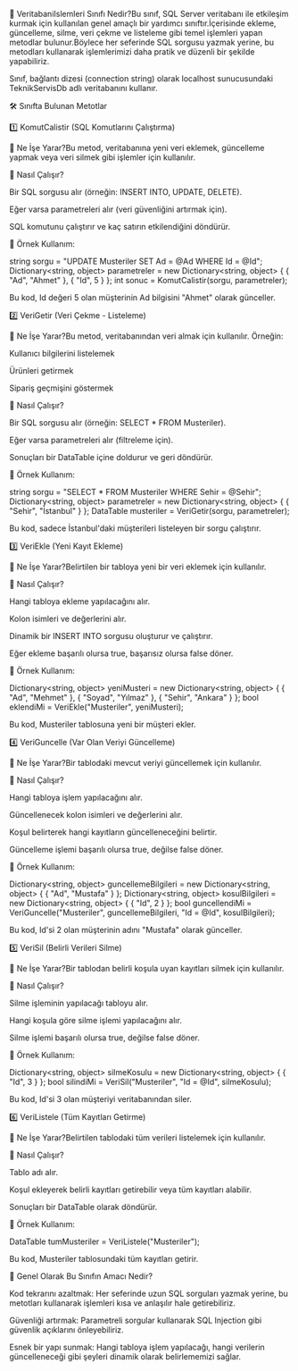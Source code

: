 

📌 VeritabaniIslemleri Sınıfı Nedir?Bu sınıf, SQL Server veritabanı ile etkileşim kurmak için kullanılan genel amaçlı bir yardımcı sınıftır.İçerisinde ekleme, güncelleme, silme, veri çekme ve listeleme gibi temel işlemleri yapan metodlar bulunur.Böylece her seferinde SQL sorgusu yazmak yerine, bu metodları kullanarak işlemlerimizi daha pratik ve düzenli bir şekilde yapabiliriz.

Sınıf, bağlantı dizesi (connection string) olarak localhost sunucusundaki TeknikServisDb adlı veritabanını kullanır.

🛠️ Sınıfta Bulunan Metotlar

1️⃣ KomutCalistir (SQL Komutlarını Çalıştırma)

📌 Ne İşe Yarar?Bu metod, veritabanına yeni veri eklemek, güncelleme yapmak veya veri silmek gibi işlemler için kullanılır.

📌 Nasıl Çalışır?

Bir SQL sorgusu alır (örneğin: INSERT INTO, UPDATE, DELETE).

Eğer varsa parametreleri alır (veri güvenliğini artırmak için).

SQL komutunu çalıştırır ve kaç satırın etkilendiğini döndürür.

📌 Örnek Kullanım:

string sorgu = "UPDATE Musteriler SET Ad = @Ad WHERE Id = @Id";
Dictionary<string, object> parametreler = new Dictionary<string, object>
{
    { "Ad", "Ahmet" },
    { "Id", 5 }
};
int sonuc = KomutCalistir(sorgu, parametreler);

Bu kod, Id değeri 5 olan müşterinin Ad bilgisini "Ahmet" olarak günceller.

2️⃣ VeriGetir (Veri Çekme - Listeleme)

📌 Ne İşe Yarar?Bu metod, veritabanından veri almak için kullanılır. Örneğin:

Kullanıcı bilgilerini listelemek

Ürünleri getirmek

Sipariş geçmişini göstermek

📌 Nasıl Çalışır?

Bir SQL sorgusu alır (örneğin: SELECT * FROM Musteriler).

Eğer varsa parametreleri alır (filtreleme için).

Sonuçları bir DataTable içine doldurur ve geri döndürür.

📌 Örnek Kullanım:

string sorgu = "SELECT * FROM Musteriler WHERE Sehir = @Sehir";
Dictionary<string, object> parametreler = new Dictionary<string, object>
{
    { "Sehir", "İstanbul" }
};
DataTable musteriler = VeriGetir(sorgu, parametreler);

Bu kod, sadece İstanbul'daki müşterileri listeleyen bir sorgu çalıştırır.

3️⃣ VeriEkle (Yeni Kayıt Ekleme)

📌 Ne İşe Yarar?Belirtilen bir tabloya yeni bir veri eklemek için kullanılır.

📌 Nasıl Çalışır?

Hangi tabloya ekleme yapılacağını alır.

Kolon isimleri ve değerlerini alır.

Dinamik bir INSERT INTO sorgusu oluşturur ve çalıştırır.

Eğer ekleme başarılı olursa true, başarısız olursa false döner.

📌 Örnek Kullanım:

Dictionary<string, object> yeniMusteri = new Dictionary<string, object>
{
    { "Ad", "Mehmet" },
    { "Soyad", "Yılmaz" },
    { "Sehir", "Ankara" }
};
bool eklendiMi = VeriEkle("Musteriler", yeniMusteri);

Bu kod, Musteriler tablosuna yeni bir müşteri ekler.

4️⃣ VeriGuncelle (Var Olan Veriyi Güncelleme)

📌 Ne İşe Yarar?Bir tablodaki mevcut veriyi güncellemek için kullanılır.

📌 Nasıl Çalışır?

Hangi tabloya işlem yapılacağını alır.

Güncellenecek kolon isimleri ve değerlerini alır.

Koşul belirterek hangi kayıtların güncelleneceğini belirtir.

Güncelleme işlemi başarılı olursa true, değilse false döner.

📌 Örnek Kullanım:

Dictionary<string, object> guncellemeBilgileri = new Dictionary<string, object>
{
    { "Ad", "Mustafa" }
};
Dictionary<string, object> kosulBilgileri = new Dictionary<string, object>
{
    { "Id", 2 }
};
bool guncellendiMi = VeriGuncelle("Musteriler", guncellemeBilgileri, "Id = @Id", kosulBilgileri);

Bu kod, Id'si 2 olan müşterinin adını "Mustafa" olarak günceller.

5️⃣ VeriSil (Belirli Verileri Silme)

📌 Ne İşe Yarar?Bir tablodan belirli koşula uyan kayıtları silmek için kullanılır.

📌 Nasıl Çalışır?

Silme işleminin yapılacağı tabloyu alır.

Hangi koşula göre silme işlemi yapılacağını alır.

Silme işlemi başarılı olursa true, değilse false döner.

📌 Örnek Kullanım:

Dictionary<string, object> silmeKosulu = new Dictionary<string, object>
{
    { "Id", 3 }
};
bool silindiMi = VeriSil("Musteriler", "Id = @Id", silmeKosulu);

Bu kod, Id'si 3 olan müşteriyi veritabanından siler.

6️⃣ VeriListele (Tüm Kayıtları Getirme)

📌 Ne İşe Yarar?Belirtilen tablodaki tüm verileri listelemek için kullanılır.

📌 Nasıl Çalışır?

Tablo adı alır.

Koşul ekleyerek belirli kayıtları getirebilir veya tüm kayıtları alabilir.

Sonuçları bir DataTable olarak döndürür.

📌 Örnek Kullanım:

DataTable tumMusteriler = VeriListele("Musteriler");

Bu kod, Musteriler tablosundaki tüm kayıtları getirir.

🎯 Genel Olarak Bu Sınıfın Amacı Nedir?

Kod tekrarını azaltmak: Her seferinde uzun SQL sorguları yazmak yerine, bu metotları kullanarak işlemleri kısa ve anlaşılır hale getirebiliriz.

Güvenliği artırmak: Parametreli sorgular kullanarak SQL Injection gibi güvenlik açıklarını önleyebiliriz.

Esnek bir yapı sunmak: Hangi tabloya işlem yapılacağı, hangi verilerin güncelleneceği gibi şeyleri dinamik olarak belirlememizi sağlar.

